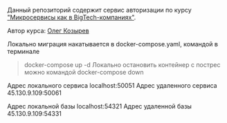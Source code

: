 Данный репозиторий содержит сервис авторизации по курсу ["Микросервисы как в BigTech-компаниях"](https://olezhek28.courses/).

Автор курса: [Олег Козырев](https://www.linkedin.com/in/olezhek28/)

Локально миграция накатывается в docker-compose.yaml, командой в терминале
> docker-compose up -d
Локально остановить контейнер с пострес можно командой
> docker-compose down

Адрес локального сервиса localhost:50051
Адрес удаленного сервиса 45.130.9.109:50061

Адрес локальной базы localhost:54321
Адрес удаленной базы 45.130.9.109:54331